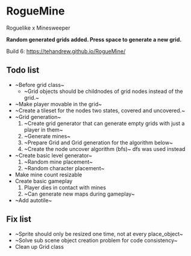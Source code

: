 # RogueMine
Roguelike x Minesweeper

__Random generated grids added. Press space to generate a new grid.__

Build 6: https://tehandrew.github.io/RogueMine/

## Todo list
- ~Before grid class~
  - ~Grid objects should be childnodes of grid nodes instead of the grid.~
- ~Make player movable in the grid~
- ~Create a tileset for the nodes two states, covered and uncovered.~
- ~Grid generation~
  1. ~Create grid generator that can generate empty grids with just a player in them~
  2. ~Generate mines~
  3. ~Prepare Grid and Grid generation for the algorithm below~
  4. ~Create the node uncover algorithm (bfs)~ dfs was used instead
- ~Create basic level generator~
  1. ~Random mine placement~
  2. ~Random character placement~
- Make mine count resizable
- Create basic gameplay
  1. Player dies in contact with mines
  2. ~Can generate new maps during gameplay~
- ~Add autotile~
  
## Fix list 
- ~Sprite should only be resized one time, not at every place_object~
- ~Solve sub scene object creation problem for code consistency~
- Clean up Grid class
